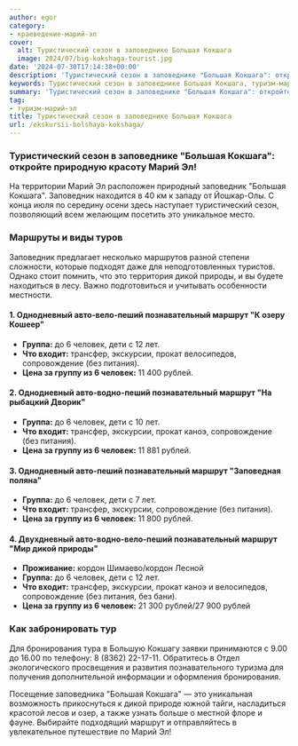 ```yaml
---
author: egor
category:
- краеведение-марий-эл
cover:
  alt: Туристический сезон в заповеднике Большая Кокшага
  image: 2024/07/big-kokshaga-tourist.jpg
date: '2024-07-30T17:14:38+00:00'
description: 'Туристический сезон в заповеднике "Большая Кокшага": откройте природную красоту Марий Эл! На территории Марий Эл расположен природный заповедник "Большая...'
keywords: Туристический сезон в заповеднике Большая Кокшага, туризм-марий-эл, человек, маршрут, рублей, авто, пеший, познавательный, группа, дети, лет, входит, трансфер, экскурсии, сопровождение, питания, цена
summary: 'Туристический сезон в заповеднике "Большая Кокшага": откройте природную красоту Марий Эл! На территории Марий Эл расположен природный заповедник "Большая...'
tag:
- туризм-марий-эл
title: Туристический сезон в заповеднике Большая Кокшага
url: /ekskursii-bolshaya-kokshaga/
---
```


### Туристический сезон в заповеднике "Большая Кокшага": откройте природную красоту Марий Эл!

На территории Марий Эл расположен природный заповедник "Большая Кокшага". Заповедник находится в 40 км к западу от Йошкар-Олы. С конца июля по середину осени здесь наступает туристический сезон, позволяющий всем желающим посетить это уникальное место.

### Маршруты и виды туров

Заповедник предлагает несколько маршрутов разной степени сложности, которые подходят даже для неподготовленных туристов. Однако стоит помнить, что это территория дикой природы, и вы будете находиться в лесу. Важно подготовиться и учитывать особенности местности.

#### 1\. Однодневный авто-вело-пеший познавательный маршрут "К озеру Кошеер"

- **Группа:** до 6 человек, дети с 12 лет.
- **Что входит:** трансфер, экскурсии, прокат велосипедов, сопровождение (без питания).
- **Цена за группу из 6 человек:** 11 400 рублей.

#### 2\. Однодневный авто-водно-пеший познавательный маршрут "На рыбацкий Дворик"

- **Группа:** до 6 человек, дети с 10 лет.
- **Что входит:** трансфер, экскурсии, прокат каноэ, сопровождение (без питания).
- **Цена за группу из 6 человек:** 11 881 рублей.

#### 3\. Однодневный авто-пеший познавательный маршрут "Заповедная поляна"

- **Группа:** до 6 человек, дети с 7 лет.
- **Что входит:** трансфер, экскурсии, сопровождение (без питания).
- **Цена за группу из 6 человек:** 11 800 рублей.

#### 4\. Двухдневный авто-водно-вело-пеший познавательный маршрут "Мир дикой природы"

- **Проживание:** кордон Шимаево/кордон Лесной
- **Группа:** до 6 человек, дети с 12 лет.
- **Что входит:** трансфер, экскурсии, прокат каноэ и велосипедов, сопровождение (без питания, без бани).
- **Цена за группу из 6 человек:** 21 300 рублей/27 900 рублей

### Как забронировать тур

Для бронирования тура в Большую Кокшагу заявки принимаются с 9.00 до 16.00 по телефону: 8 (8362) 22-17-11. Обратитесь в Отдел экологического просвещения и развития познавательного туризма для получения дополнительной информации и оформления бронирования.

Посещение заповедника "Большая Кокшага" — это уникальная возможность прикоснуться к дикой природе южной тайги, насладиться красотой лесов и озер, а также узнать больше о местной флоре и фауне. Выбирайте подходящий маршрут и отправляйтесь в увлекательное путешествие по Марий Эл!